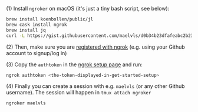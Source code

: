 (1) Install `ngroker` on macOS (it's just a tiny bash script, see below):

```sh
brew install koenbollen/public/jl
brew cask install ngrok
brew install jq
curl -L https://gist.githubusercontent.com/maelvls/d0b34b23dfafeabc2b23b710e413f5ea/raw/dc899bd78fdd9a247a193cd693e1301f17d045b3/ngroker > /tmp/ngroker && install /tmp/ngroker /usr/local/bin
```

(2) Then, make sure you are [registered with ngrok](https://dashboard.ngrok.com/get-started/setup) (e.g. using your Github account to signup/log in)

(3) Copy the `authtoken` in the [ngrok setup page](https://dashboard.ngrok.com/get-started/setup) and run:

```sh
ngrok authtoken <the-token-displayed-in-get-started-setup>
```

(4) Finally you can create a session with e.g. `maelvls` (or any other Github username). The session will happen in `tmux attach ngroker`

```sh
ngroker maelvls
```
